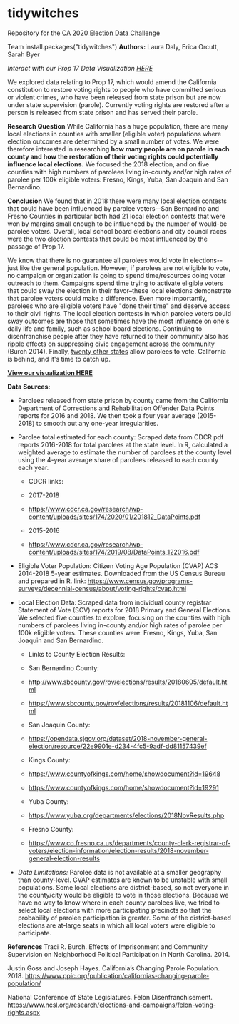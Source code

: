 # tidywitches
Repository for the [CA 2020 Election Data Challenge](https://datalab.ucdavis.edu/ca-election-2020-data-challenge/)

Team install.packages("tidywitches")
**Authors:** Laura Daly, Erica Orcutt, Sarah Byer
  
*Interact with our Prop 17 Data Visualization [HERE](https://ldaly.github.io/tidywitches/prop17_tidywitches.html)*

We explored data relating to Prop 17, which would amend the California constitution to restore voting rights to people who have committed serious or violent crimes, who have been released from state prison but are now under state supervision (parole). Currently voting rights are restored after a person is released from state prison and has served their parole.

**Research Question**
While California has a huge population, there are many local elections in counties with smaller (eligible voter) populations where election outcomes are determined by a small number of votes. We were therefore interested in researching **how many people are on parole in each county and how the restoration of their voting rights could potentially influence local elections.** We focused the 2018 election, and on five counties with high numbers of parolees living in-county and/or high rates of parolee per 100k eligible voters: Fresno, Kings, Yuba, San Joaquin and San Bernardino.

**Conclusion**
We found that in 2018 there were many local election contests that could have been influenced by parolee voters--San Bernardino and Fresno Counties in particular both had 21 local election contests that were won by margins small enough to be influenced by the number of would-be parolee voters. Overall, local school board elections and city council races were the two election contests that could be most influenced by the passage of Prop 17.

We know that there is no guarantee all parolees would vote in elections--just like the general population. However, if parolees are not eligible to vote, no campaign or organization is going to spend time/resources doing voter outreach to them. Campaigns spend time trying to activate eligible voters that could sway the election in their favor–these local elections demonstrate that parolee voters could make a difference. Even more importantly, parolees who are eligible voters have "done their time" and deserve access to their civil rights. The local election contests in which parolee voters could sway outcomes are those that sometimes have the most influence on one's daily life and family, such as school board elections. Continuing to disenfranchise people after they have returned to their community also has ripple effects on suppressing civic engagement across the community (Burch 2014). Finally, [twenty other states](https://www.ncsl.org/research/elections-and-campaigns/felon-voting-rights.aspx) allow parolees to vote. California is behind, and it's time to catch up.

**[View our visualization HERE](https://ldaly.github.io/tidywitches/prop17_tidywitches.html)**

**Data Sources:**
- Parolees released from state prison by county came from the California Department of Corrections and Rehabilitation Offender Data Points reports for 2016 and 2018. We then took a four year average (2015-2018) to smooth out any one-year irregularities.
- Parolee total estimated for each county: Scraped data from CDCR pdf reports 2016-2018 for total parolees at the state level. In R, calculated a weighted average to estimate the number of parolees at the county level using the 4-year average share of parolees released to each county each year. 

  + CDCR links:
  + 2017-2018
  + https://www.cdcr.ca.gov/research/wp-content/uploads/sites/174/2020/01/201812_DataPoints.pdf

  + 2015-2016
  + https://www.cdcr.ca.gov/research/wp-content/uploads/sites/174/2019/08/DataPoints_122016.pdf

- Eligible Voter Population: Citizen Voting Age Population (CVAP) ACS 2014-2018 5-year estimates. Downloaded from the US Census Bureau and prepared in R.
link: https://www.census.gov/programs-surveys/decennial-census/about/voting-rights/cvap.html
  
- Local Election Data: Scraped data from individual county registrar Statement of Vote (SOV) reports for 2018 Primary and General Elections. We selected five counties to explore, focusing on the counties with high numbers of parolees living in-county and/or high rates of parolee per 100k eligible voters. These counties were: Fresno, Kings, Yuba, San Joaquin and San Bernardino. 

  + Links to County Election Results:

  + San Bernardino County: 
  + http://www.sbcounty.gov/rov/elections/results/20180605/default.html
  + https://www.sbcounty.gov/rov/elections/results/20181106/default.html

  + San Joaquin County: 
  + https://opendata.sjgov.org/dataset/2018-november-general-election/resource/22e9901e-d234-4fc5-9adf-dd81157439ef

  + Kings County: 
  + https://www.countyofkings.com/home/showdocument?id=19648
  + https://www.countyofkings.com/home/showdocument?id=19291

  + Yuba County:
  + https://www.yuba.org/departments/elections/2018NovResults.php

  + Fresno County: 
  + https://www.co.fresno.ca.us/departments/county-clerk-registrar-of-voters/election-information/election-results/2018-november-general-election-results

- *Data Limitations:* Parolee data is not available at a smaller geography than county-level. CVAP estimates are known to be unstable with small populations. Some local elections are district-based, so not everyone in the county/city would be eligible to vote in those elections. Because we have no way to know where in each county parolees live, we tried to select local elections with more participating precincts so that the probability of parolee participation is greater. Some of the district-based elections are at-large seats in which all local voters were eligible to participate. 

**References**
Traci R. Burch. Effects of Imprisonment and Community Supervision on Neighborhood Political Participation in North Carolina. 2014.

Justin Goss and Joseph Hayes. California’s Changing Parole Population. 2018. https://www.ppic.org/publication/californias-changing-parole-population/

National Conference of State Legislatures. Felon Disenfranchisement. https://www.ncsl.org/research/elections-and-campaigns/felon-voting-rights.aspx

